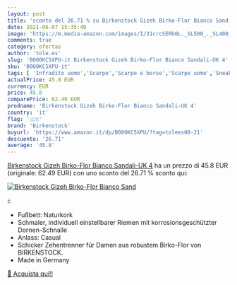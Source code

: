 ```yaml
---
layout: post
title: 'sconto del 26.71 % su Birkenstock Gizeh Birko-Flor Bianco Sand  '
date: 2021-06-07 15:35:40
image: 'https://m.media-amazon.com/images/I/31crcSERb0L._SL500_._SL400_.jpg'
comments: true
category: ofertas
author: 'tole.es'
slug: 'B000KC5XPU-it Birkenstock Gizeh Birko-Flor Bianco Sandali-UK 4'
sku: 'B000KC5XPU-it'
tags: [ 'Infradito uomo','Scarpe','Scarpe e borse','Scarpe uomo','Sneaker e scarpe sportive da uomo','birkenstock', ]
actualPrice: 45.8 EUR
currency: EUR
price: 45.8
comparePrice: 62.49 EUR
prodname: 'Birkenstock Gizeh Birko-Flor Bianco Sandali-UK 4'
country: 'it'
flag: '🇮🇹'
brand: 'Birkenstock'
buyurl: 'https://www.amazon.it/dp/B000KC5XPU/?tag=tolees00-21'
descuento: '26.71'
average: '45.8'
---
```


[Birkenstock Gizeh Birko-Flor Bianco Sandali-UK 4](https://www.amazon.it/dp/B000KC5XPU/?tag=tolees00-21) ha un prezzo di 45.8 EUR (originale: 62.49 EUR) con uno sconto del 26.71 % sconto qui:

[![Birkenstock Gizeh Birko-Flor Bianco Sand](https://m.media-amazon.com/images/I/31crcSERb0L._SL500_._SL400_.jpg)](https://www.amazon.it/dp/B000KC5XPU/?tag=tolees00-21)

ℹ️:

- Fußbett: Naturkork
- Schmaler, individuell einstellbarer Riemen mit korrosionsgeschützter Dornen-Schnalle
- Anlass: Casual
- Schicker Zehentrenner für Damen aus robustem Birko-Flor von BIRKENSTOCK.
- Made in Germany

[🛒 Acquista qui!!](https://www.amazon.it/dp/B000KC5XPU/?tag=tolees00-21)
